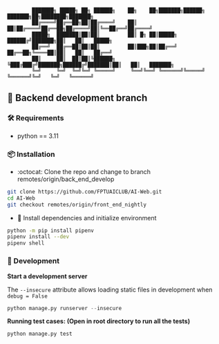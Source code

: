 ```

        ███████╗ █████╗ ██╗ ██████╗    ██╗    ██╗███████╗██████╗ ███████╗██╗████████╗███████╗
        ██╔════╝██╔══██╗██║██╔════╝    ██║    ██║██╔════╝██╔══██╗██╔════╝██║╚══██╔══╝██╔════╝
        █████╗  ███████║██║██║         ██║ █╗ ██║█████╗  ██████╔╝███████╗██║   ██║   █████╗  
        ██╔══╝  ██╔══██║██║██║         ██║███╗██║██╔══╝  ██╔══██╗╚════██║██║   ██║   ██╔══╝  
        ██║     ██║  ██║██║╚██████╗    ╚███╔███╔╝███████╗██████╔╝███████║██║   ██║   ███████╗
        ╚═╝     ╚═╝  ╚═╝╚═╝ ╚═════╝     ╚══╝╚══╝ ╚══════╝╚═════╝ ╚══════╝╚═╝   ╚═╝   ╚══════╝

```

## :robot: Backend development branch

### :hammer_and_wrench: Requirements

- python == 3.11

### :package: Installation

- :octocat: Clone the repo and change to branch remotes/origin/back_end_develop

```sh
git clone https://github.com/FPTUAICLUB/AI-Web.git
cd AI-Web
git checkout remotes/origin/front_end_nightly
```

- :wrench: Install dependencies and initialize environment

```sh
python -m pip install pipenv
pipenv install --dev
pipenv shell
```

### :rocket: Development

__Start a development server__

The `--insecure` attribute allows loading static files in development when `debug = False`

```py
python manage.py runserver --insecure
```

__Running test cases: (Open in root directory to run all the tests)__

```py
python manage.py test
```
